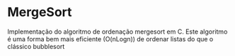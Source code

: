 # MergeSort
Implementação do algoritmo de ordenação mergesort em C. Este algoritmo é uma forma bem mais eficiente (O(nLogn)) de ordenar listas do que o clássico bubblesort

